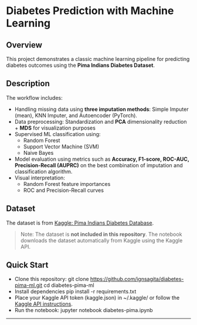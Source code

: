 # Diabetes Prediction with Machine Learning

## Overview
This project demonstrates a classic machine learning pipeline for predicting diabetes outcomes using the **Pima Indians Diabetes Dataset**. 

## Description
The workflow includes:
- Handling missing data using **three imputation methods**: Simple Imputer (mean), KNN Imputer, and Autoencoder (PyTorch).
- Data preprocessing: Standardization and **PCA** dimensionality reduction + **MDS** for visualization purposes
- Supervised ML classification using:
  - Random Forest
  - Support Vector Machine (SVM)
  - Naive Bayes
- Model evaluation using metrics such as **Accuracy, F1-score, ROC-AUC, Precision-Recall (AUPRC)** on the best combination of imputation and classification algorithm.
- Visual interpretation:
  - Random Forest feature importances
  - ROC and Precision-Recall curves

## Dataset
The dataset is from [Kaggle: Pima Indians Diabetes Database](https://www.kaggle.com/datasets/uciml/pima-indians-diabetes-database).
> Note: The dataset is **not included in this repository**. The notebook downloads the dataset automatically from Kaggle using the Kaggle API.

## Quick Start
- Clone this repository: git clone https://github.com/ignsagita/diabetes-pima-ml.git cd diabetes-pima-ml
- Install dependencies pip install -r requirements.txt
- Place your Kaggle API token (kaggle.json) in ~/.kaggle/ or follow the [Kaggle API instructions](https://www.kaggle.com/docs/api).
- Run the notebook: jupyter notebook diabetes-pima.ipynb

---
